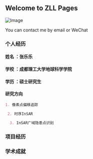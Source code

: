 ## Welcome to ZLL Pages
![Image](/hsst.jpg)

You can contact me by email or WeChat

### 个人经历

#### 姓名 ：张乐乐
#### 学校 ：成都理工大学地球科学学院
#### 学历 ：硕士研究生
#### 研究方向 

```markdown
1. 像素点偏移追踪

 2. 时序InSAR
 
  3. InSAR广域隐患点识别
```



### 项目经历



### 学术成就


